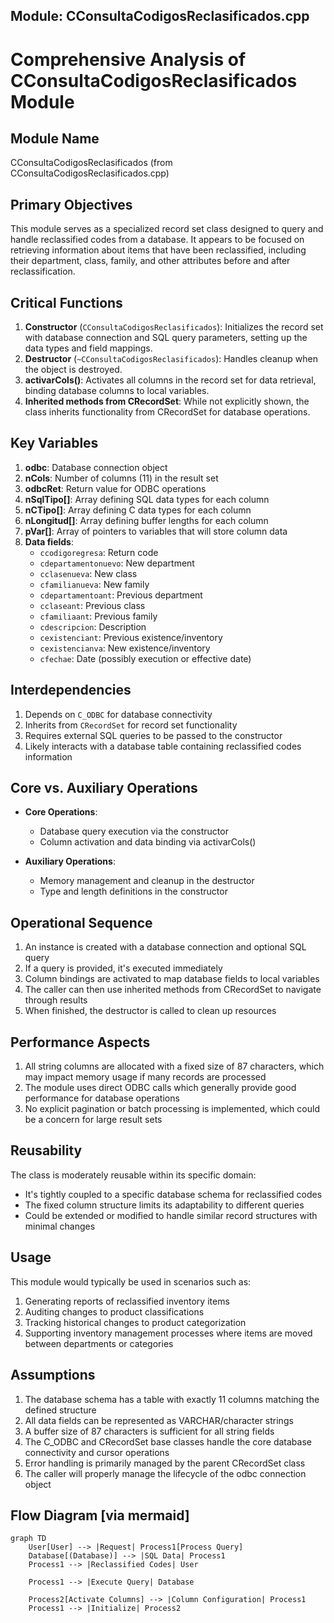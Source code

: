 ## Module: CConsultaCodigosReclasificados.cpp
# Comprehensive Analysis of CConsultaCodigosReclasificados Module

## Module Name
CConsultaCodigosReclasificados (from CConsultaCodigosReclasificados.cpp)

## Primary Objectives
This module serves as a specialized record set class designed to query and handle reclassified codes from a database. It appears to be focused on retrieving information about items that have been reclassified, including their department, class, family, and other attributes before and after reclassification.

## Critical Functions
1. **Constructor** (`CConsultaCodigosReclasificados`): Initializes the record set with database connection and SQL query parameters, setting up the data types and field mappings.
2. **Destructor** (`~CConsultaCodigosReclasificados`): Handles cleanup when the object is destroyed.
3. **activarCols()**: Activates all columns in the record set for data retrieval, binding database columns to local variables.
4. **Inherited methods from CRecordSet**: While not explicitly shown, the class inherits functionality from CRecordSet for database operations.

## Key Variables
1. **odbc**: Database connection object
2. **nCols**: Number of columns (11) in the result set
3. **odbcRet**: Return value for ODBC operations
4. **nSqlTipo[]**: Array defining SQL data types for each column
5. **nCTipo[]**: Array defining C data types for each column
6. **nLongitud[]**: Array defining buffer lengths for each column
7. **pVar[]**: Array of pointers to variables that will store column data
8. **Data fields**:
   - `ccodigoregresa`: Return code
   - `cdepartamentonuevo`: New department
   - `cclasenueva`: New class
   - `cfamilianueva`: New family
   - `cdepartamentoant`: Previous department
   - `cclaseant`: Previous class
   - `cfamiliaant`: Previous family
   - `cdescripcion`: Description
   - `cexistenciant`: Previous existence/inventory
   - `cexistencianva`: New existence/inventory
   - `cfechae`: Date (possibly execution or effective date)

## Interdependencies
1. Depends on `C_ODBC` for database connectivity
2. Inherits from `CRecordSet` for record set functionality
3. Requires external SQL queries to be passed to the constructor
4. Likely interacts with a database table containing reclassified codes information

## Core vs. Auxiliary Operations
- **Core Operations**: 
  - Database query execution via the constructor
  - Column activation and data binding via activarCols()
  
- **Auxiliary Operations**:
  - Memory management and cleanup in the destructor
  - Type and length definitions in the constructor

## Operational Sequence
1. An instance is created with a database connection and optional SQL query
2. If a query is provided, it's executed immediately
3. Column bindings are activated to map database fields to local variables
4. The caller can then use inherited methods from CRecordSet to navigate through results
5. When finished, the destructor is called to clean up resources

## Performance Aspects
1. All string columns are allocated with a fixed size of 87 characters, which may impact memory usage if many records are processed
2. The module uses direct ODBC calls which generally provide good performance for database operations
3. No explicit pagination or batch processing is implemented, which could be a concern for large result sets

## Reusability
The class is moderately reusable within its specific domain:
- It's tightly coupled to a specific database schema for reclassified codes
- The fixed column structure limits its adaptability to different queries
- Could be extended or modified to handle similar record structures with minimal changes

## Usage
This module would typically be used in scenarios such as:
1. Generating reports of reclassified inventory items
2. Auditing changes to product classifications
3. Tracking historical changes to product categorization
4. Supporting inventory management processes where items are moved between departments or categories

## Assumptions
1. The database schema has a table with exactly 11 columns matching the defined structure
2. All data fields can be represented as VARCHAR/character strings
3. A buffer size of 87 characters is sufficient for all string fields
4. The C_ODBC and CRecordSet base classes handle the core database connectivity and cursor operations
5. Error handling is primarily managed by the parent CRecordSet class
6. The caller will properly manage the lifecycle of the odbc connection object
## Flow Diagram [via mermaid]
```mermaid
graph TD
    User[User] --> |Request| Process1[Process Query]
    Database[(Database)] --> |SQL Data| Process1
    Process1 --> |Reclassified Codes| User
    
    Process1 --> |Execute Query| Database
    
    Process2[Activate Columns] --> |Column Configuration| Process1
    Process1 --> |Initialize| Process2
```
